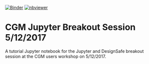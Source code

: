 

[![Binder](https://mybinder.org/badge.svg)](https://mybinder.org/v2/gh/abprice/CGM_Jupyter_Breakout_Session_170512/master?filepath=CGM_Jupyter_Breakout_Session_170512.ipynb)
[![nbviewer](https://img.shields.io/badge/render-nbviewer-orange.svg)](https://nbviewer.jupyter.org/github/abprice/CGM_Jupyter_Breakout_Session_170512/blob/master/CGM_Jupyter_Breakout_Session_170512.ipynb)

# CGM Jupyter Breakout Session 5/12/2017
A tutorial Jupyter notebook for the Jupyter and DesignSafe breakout session at the CGM users workshop on 5/12/2017.
